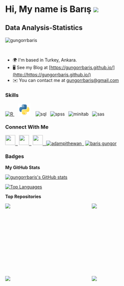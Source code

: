 Hi, My name is Barış ![](https://user-images.githubusercontent.com/18350557/176309783-0785949b-9127-417c-8b55-ab5a4333674e.gif)
=============================================================================================================================

Data Analysis-Statistics
------------------------
<p> <img align="center" src="https://github.com/gungorrbaris/gungorrbaris/blob/main/date-everywhere-data.gif" alt="gungorrbaris" height="300" width="300" /></p>
<br>

*   🌍  I'm based in Turkey, Ankara.
*   🖥️  See my Blog at [https://gungorrbaris.github.io/](http://https://gungorrbaris.github.io/)
*   ✉️  You can contact me at [gungorrbaris@gmail.com](mailto:gungorrbaris@gmail.com)

### Skills 
<p align="left">
 <a href="https://www.r-project.org/" target="_blank" rel="noreferrer"> <img
      src="https://www.r-project.org/Rlogo.png"
      alt="R" width="40" height="40" /> </a> <a target="_blank" rel="noreferrer"> &#160;&#160;
    <img src="https://raw.githubusercontent.com/devicons/devicon/master/icons/python/python-original.svg" alt="python"
      width="40" height="40" /> &#160;&#160;
      <img src="https://user-images.githubusercontent.com/29695545/46472992-89ea3300-c7e7-11e8-95bb-b47507b6f6cb.jpg" alt="sql"
      width="80" height="40" />&#160;&#160;
    <img src="https://img.utdstc.com/icon/b26/4ba/b264ba409e402f7b4c5300e12a10f3bf93855836363b1cd6845f11c7d9175d12:200" alt="spss"
      width="40" height="40" />&#160;&#160;
   <img src="https://bilisimkitabi.com/portal/upload/post/61a7b1c6f3d02_7-minitab.jpg" alt="minitab"
      width="80" height="40" />&#160;&#160;
   <img src="https://upload.wikimedia.org/wikipedia/commons/1/10/SAS_logo_horiz.svg" alt="sas"
      width="80" height="40" />
<br>
</p>
                    

### Connect With Me
                  
 <p align="left"> <a href="https://www.github.com/gungorrbaris" target="_blank" rel="noreferrer"><img src="https://raw.githubusercontent.com/danielcranney/readme-generator/main/public/icons/socials/github.svg" width="32" height="32" />&#160;&#160;</a> <a href="https://www.linkedin.com/in/baris/gungor" target="_blank" rel="noreferrer"><img src="https://raw.githubusercontent.com/danielcranney/readme-generator/main/public/icons/socials/linkedin.svg" width="32" height="32" />&#160;&#160;</a> <a href="https://www.twitter.com/gungorrbaris" target="_blank" rel="noreferrer"><img src="https://raw.githubusercontent.com/danielcranney/readme-generator/main/public/icons/socials/twitter.svg" width="32" height="32" />&#160;&#160; </a> 
  <a href="https://www.kaggle.com/gungorrbaris" target="blank"><img 
      src="https://www.kaggle.com/static/images/site-logo.svg"
      alt="adampithewan" height="32" width="32" />&#160;&#160;</a>
 <a href="https://discord.com/users/782537713995481088" target="blank"><img
      src="https://www.svgrepo.com/show/353655/discord-icon.svg"
      alt="baris gungor" height="32" width="32" /></a>
</p>

### Badges

<b>My GitHub Stats</b>

<a href="http://www.github.com/gungorrbaris"><img src="https://github-readme-stats.vercel.app/api?username=gungorrbaris&show_icons=true&hide=&count_private=true&title_color=0891b2&text_color=ffffff&icon_color=0891b2&bg_color=1c1917&hide_border=true&show_icons=true" alt="gungorrbaris's GitHub stats" /></a>

<a href="https://github.com/gungorrbaris" align="left"><img src="https://github-readme-stats.vercel.app/api/top-langs/?username=gungorrbaris&langs_count=10&title_color=0891b2&text_color=ffffff&icon_color=0891b2&bg_color=1c1917&hide_border=true&locale=en&custom_title=Top%20%Languages" alt="Top Languages" /></a>

<b>Top Repositories</b>

<div width="100%" align="center"><a href="https://github.com/gungorrbaris/TR-categorical.data.analysis.SURVEY-R " align="left"><img align="left" width="45%" src="https://github-readme-stats.vercel.app/api/pin/?username=gungorrbaris&repo=TR-categorical.data.analysis.SURVEY-R" /></a><a href="https://github.com/gungorrbaris/TR-time.series.analysis-R " align="right"><img align="right" width="45%" src="https://github-readme-stats.vercel.app/api/pin/?username=gungorrbaris&repo=TR-time.series.analysis-R" /></a></div><br /><br /><br /><br /><br /><br /><br />

<br /><br /><br /><br /><br />

<div width="100%" align="center"><a href="https://github.com/gungorrbaris/TR-regression-analysis-R " align="left"><img align="left" width="45%" src="https://github-readme-stats.vercel.app/api/pin/?username=gungorrbaris&repo=TR-regression-analysis-R" /></a><a href="https://github.com/gungorrbaris/TR-nonparametric.statistics-R " align="right"><img align="right" width="45%" src="https://github-readme-stats.vercel.app/api/pin/?username=gungorrbaris&repo=TR-nonparametric.statistics-R " /></a> </div>


